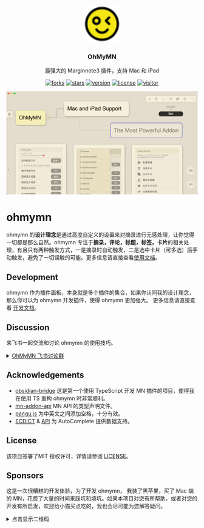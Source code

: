 <p align="center">
  <a href="https://github.com/mnaddon/ohmymn">
    <img src="assets/logo.svg" alt="Logo" width="100" height="100">
  </a>
  <h3 align="center">OhMyMN</h3>
  <p align="center">最强大的 Marginnote3 插件，支持 Mac 和 iPad </p>
</p>
<p align="center">
  <a href="https://github.com/mnaddon/ohmymn/network/members"><img src="https://img.shields.io/github/forks/mnaddon/ohmymn.svg?style=flat" alt="forks"></a>
  <a href="https://github.com/mnaddon/ohmymn/stargazers"><img src="https://img.shields.io/github/stars/mnaddon/ohmymn.svg?style=flat" alt="stars"></a>
  <a href="https://github.com/mnaddon/ohmymn/blob/main/package.json"><img src="https://img.shields.io/badge/ohmymn-v3.0.2-orange" alt="version"></a>
  <a href="https://github.com/mnaddon/ohmymn/blob/main/LICENSE"><img src="https://img.shields.io/badge/license-MIT-green" alt="license"></a>
  <a href="https://github.com/mnaddon/ohmymn/releases"><img src="https://visitor-badge.vercel.app/page/ohmymn?color=blue" alt="visitor"></a>
</p>

![ohmymn](assets/pic-l.png)

# ohmymn

ohmymn 的**设计理念**是通过高度自定义的设置来对摘录进行无感处理，让你觉得一切都是那么自然。ohmymn 专注于**摘录，评论，标题，标签，卡片**的相关处理，有且只有两种触发方式，一是摘录时自动触发，二是选中卡片（可多选）后手动触发，避免了一切误触的可能。更多信息请直接查看[使用文档](https://busiyi.notion.site/OhMyMN-wiki-74ac16d09d17420391b8ffb0dd8cab01)。

## Development

ohmymn 作为插件面板，本身就是多个插件的集合，如果你认同我的设计理念，那么你可以为 ohmymn 开发插件，使得 ohmymn 更加强大。 更多信息请直接查看 [开发文档](https://busiyi.notion.site/busiyi/OhMyMN-wiki-74ac16d09d17420391b8ffb0dd8cab01#c5a601fcf71a4dda9bb05efdd5a1cf6f)。

## Discussion
来飞书一起交流和讨论 ohmymn 的使用技巧。
<details><summary>
<a href="https://applink.feishu.cn/client/chat/chatter/add_by_link?link_token=b48nfc45-22ff-4a3f-a1e3-f0f84c50db53">OhMyMN 飞书讨论群<a>

</summary>

![feishu](assets/feishu.png)
</details>

## Acknowledgements

* [obsidian-bridge](https://github.com/aidenlx/obsidian-bridge) 这是第一个使用 TypeScript 开发 MN 插件的项目，使得我在使用 TS 重构 ohmymn 时非常顺利。
* [mn-addon-api](https://github.com/aidenlx/mn-addon-api)  MN API 的类型声明文件。
* [pangu.js](https://github.com/vinta/pangu.js) 为中英文之间添加空格，十分有效。
* [ECDICT](https://github.com/skywind3000/ECDICT) & [API](http://dict.e.opac.vip/dict.php) 为 AutoComplete 提供数据支持。

## License
该项目签署了MIT 授权许可，详情请参阅 [LICENSE](https://github.com/mnaddon/ohmymn/blob/main/LICENSE)。

## Sponsors

这是一次很糟糕的开发体验，为了开发 ohmymn， 我装了黑苹果，买了 Mac 端的 MN，花费了大量的时间来踩坑和填坑。如果本项目对您有所帮助，或者对您的开发有所启发，欢迎给小猫买点吃的，我也会尽可能为您解答疑问。
<details><summary>点击显示二维码</summary>

![donate](assets/donate.gif)
</details>